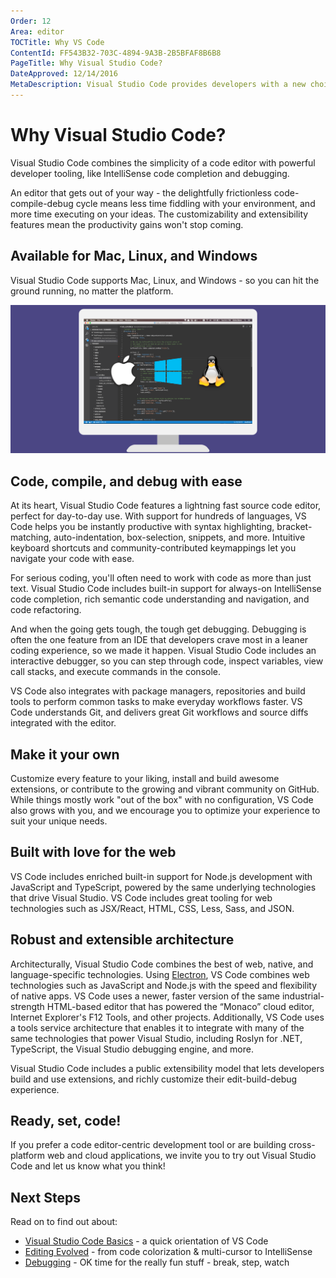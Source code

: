 ```yaml
---
Order: 12
Area: editor
TOCTitle: Why VS Code
ContentId: FF543B32-703C-4894-9A3B-2B5BFAF8B6B8
PageTitle: Why Visual Studio Code?
DateApproved: 12/14/2016
MetaDescription: Visual Studio Code provides developers with a new choice of developer tool that combines the simplicity and streamlined experience of a code editor with the best of what developers need for their core code-edit-debug cycle. Visual Studio Code is the first code editor and first cross-platform development tool supporting Mac, Linux, and Windows.
---
```


# Why Visual Studio Code?
Visual Studio Code combines the simplicity of a code editor with powerful developer tooling, like IntelliSense code completion and debugging.

An editor that gets out of your way - the delightfully frictionless code-compile-debug cycle means less time fiddling with your environment, and more time executing on your ideas. The customizability and extensibility features mean the productivity gains won't stop coming.

## Available for Mac, Linux, and Windows
Visual Studio Code supports Mac, Linux, and Windows - so you can hit the ground running, no matter the platform.

![Visual Studio Code runs on Mac, Linux and Windows](images/whyvscode/macwinlinux2.png)

## Code, compile, and debug with ease
At its heart, Visual Studio Code features a lightning fast source code editor, perfect for day-to-day use. With support for hundreds of languages, VS Code helps you be instantly productive with syntax highlighting, bracket-matching, auto-indentation, box-selection, snippets, and more. Intuitive keyboard shortcuts and community-contributed keymappings let you navigate your code with ease.

For serious coding, you'll often need to work with code as more than just text. Visual Studio Code includes built-in support for always-on IntelliSense code completion, rich semantic code understanding and navigation, and code refactoring.

And when the going gets tough, the tough get debugging. Debugging is often the one feature from an IDE that developers crave most in a leaner coding experience, so we made it happen. Visual Studio Code includes an interactive debugger, so you can step through code, inspect variables, view call stacks, and execute commands in the console.

VS Code also integrates with package managers, repositories and build tools to perform common tasks to make everyday workflows faster. VS Code understands Git, and delivers great Git workflows and source diffs integrated with the editor.

## Make it your own
Customize every feature to your liking, install and build awesome extensions, or contribute to the growing and vibrant community on GitHub. While things mostly work "out of the box" with no configuration, VS Code also grows with you, and we encourage you to optimize your experience to suit your unique needs.

## Built with love for the web
VS Code includes enriched built-in support for Node.js development with JavaScript and TypeScript, powered by the same underlying technologies that drive Visual Studio. VS Code includes great tooling for web technologies such as JSX/React, HTML, CSS, Less, Sass, and JSON. 

## Robust and extensible architecture
Architecturally, Visual Studio Code combines the best of web, native, and language-specific technologies. Using [Electron](https://github.com/electron/electron), VS Code combines web technologies such as JavaScript and Node.js with the speed and flexibility of native apps. VS Code uses a newer, faster version of the same industrial-strength HTML-based editor that has powered the “Monaco” cloud editor, Internet Explorer's F12 Tools, and other projects. Additionally, VS Code uses a tools service architecture that enables it to integrate with many of the same technologies that power Visual Studio, including Roslyn for .NET, TypeScript, the Visual Studio debugging engine, and more. 

Visual Studio Code includes a public extensibility model that lets developers build and use extensions, and richly customize their edit-build-debug experience.

## Ready, set, code!
If you prefer a code editor-centric development tool or are building cross-platform web and cloud applications, we invite you to try out  Visual Studio Code and let us know what you think!

## Next Steps

Read on to find out about:

* [Visual Studio Code Basics](/docs/editor/codebasics.md) - a quick orientation of VS Code
* [Editing Evolved](/docs/editor/editingevolved.md) - from code colorization & multi-cursor to IntelliSense
* [Debugging](/docs/editor/debugging.md) - OK time for the really fun stuff - break, step, watch
